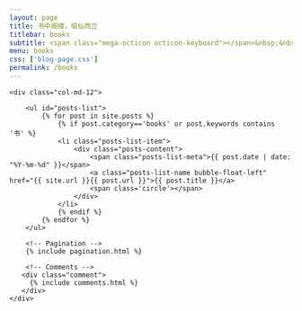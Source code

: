 ```yaml
---
layout: page
title: 书中阁楼，临仙而立
titlebar: books
subtitle: <span class="mega-octicon octicon-keyboard"></span>&nbsp;&nbsp;我也是一个读者，常临书阁，忘而难返。
menu: books
css: ['blog-page.css']
permalink: /books
---
```


<div class="row">

    <div class="col-md-12">

        <ul id="posts-list">
            {% for post in site.posts %}
                {% if post.category=='books' or post.keywords contains '书' %}
                <li class="posts-list-item">
                    <div class="posts-content">
                        <span class="posts-list-meta">{{ post.date | date: "%Y-%m-%d" }}</span>
                        <a class="posts-list-name bubble-float-left" href="{{ site.url }}{{ post.url }}">{{ post.title }}</a>
                        <span class='circle'></span>
                    </div>
                </li>
                {% endif %}
            {% endfor %}
        </ul> 

        <!-- Pagination -->
        {% include pagination.html %}

        <!-- Comments -->
       <div class="comment">
         {% include comments.html %}
       </div>
    </div>

</div>
<script>
    $(document).ready(function(){

        // Enable bootstrap tooltip
        $("body").tooltip({ selector: '[data-toggle=tooltip]' });

    });
</script>